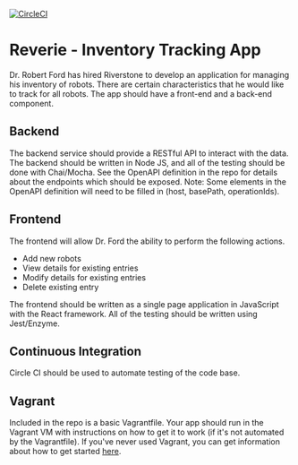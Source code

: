 [![CircleCI](https://circleci.com/gh/lnchambers/reverie.svg?style=svg)](https://circleci.com/gh/lnchambers/reverie)

# Reverie - Inventory Tracking App

Dr. Robert Ford has hired Riverstone to develop an application for
managing his inventory of robots. There are certain characteristics that he
would like to track for all robots. The app should have a front-end and a
back-end component.

## Backend

The backend service should provide a RESTful API to interact with the data.
The backend should be written in Node JS, and all of the testing should be done
with Chai/Mocha. See the OpenAPI definition in the repo for details about the
endpoints which should be exposed. Note: Some elements in the OpenAPI definition
will need to be filled in (host, basePath, operationIds). 


## Frontend

The frontend will allow Dr. Ford the ability to perform the following actions.

* Add new robots
* View details for existing entries
* Modify details for existing entries
* Delete existing entry

The frontend should be written as a single page application in JavaScript with
the React framework. All of the testing should be written using Jest/Enzyme.


## Continuous Integration

Circle CI should be used to automate testing of the code base.


## Vagrant

Included in the repo is a basic Vagrantfile. Your app should run in the Vagrant
VM with instructions on how to get it to work (if it's not automated by the
Vagrantfile). If you've never used Vagrant, you can get information about how
to get started [here](https://www.vagrantup.com/intro/getting-started/).
